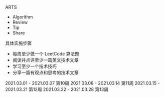 
ARTS

- Algorithm
- Review
- Tip
- Share

具体实施步骤

- 每周至少做一个 LeetCode 算法题
- 阅读并点评至少一篇英文技术文章
- 学习至少一个技术技巧
- 分享一篇有观点和思考的技术文章

2021.03.01 - 2021.03.07 第10周
2021.03.08 - 2021.03.14 第11周
2021.03.15 - 2021.03.21 第12周
2021.03.22 - 2021.03.28 第13周
